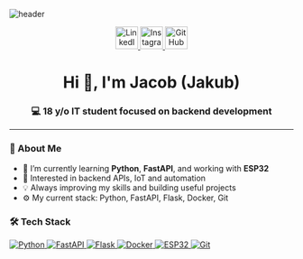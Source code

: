 ![header](https://capsule-render.vercel.app/api?type=venom&color=gradient&height=250&section=header&text=Hey,%20I'm%20Jacob%20👋&fontSize=80&fontAlign=50)
<p align="center">
  <a href="https://www.linkedin.com/in/jakub-hluško-639202366/" target="_blank">
    <img height="40" src="https://cdn2.iconfinder.com/data/icons/social-media-2285/512/1_Linkedin_unofficial_colored_svg-512.png" alt="LinkedIn"/>
  </a>
  <a href="https://www.instagram.com/hlusakkk/" target="_blank">
    <img height="40" src="https://cdn2.iconfinder.com/data/icons/social-icons-33/128/Instagram-512.png" alt="Instagram"/>
  </a>
  <a href="https://github.com/Luckeris" target="_blank">
    <img height="40" src="https://cdn4.iconfinder.com/data/icons/ionicons/512/icon-social-github-512.png" alt="GitHub"/>
  </a>
</p>

<h1 align="center">Hi 👋, I'm Jacob (Jakub)</h1>
<h3 align="center">💻 18 y/o IT student focused on backend development</h3>

---

### 🧠 About Me
- 🔭 I’m currently learning **Python**, **FastAPI**, and working with **ESP32**
- 🧠 Interested in backend APIs, IoT and automation
- 💡 Always improving my skills and building useful projects
- ⚙️ My current stack: Python, FastAPI, Flask, Docker, Git
### 🛠️ Tech Stack
<p>
  <a href="https://www.python.org" target="_blank">
    <img src="https://img.shields.io/badge/-Python-05122A?style=flat&logo=python" alt="Python" />
  </a>
  <a href="https://fastapi.tiangolo.com" target="_blank">
    <img src="https://img.shields.io/badge/-FastAPI-005571?style=flat&logo=fastapi" alt="FastAPI" />
  </a>
  <a href="https://flask.palletsprojects.com" target="_blank">
    <img src="https://img.shields.io/badge/-Flask-000000?style=flat&logo=flask" alt="Flask" />
  </a>
  <a href="https://www.docker.com" target="_blank">
    <img src="https://img.shields.io/badge/-Docker-2496ED?style=flat&logo=docker" alt="Docker" />
  </a>
  <a href="https://www.espressif.com/en/products/socs/esp32" target="_blank">
    <img src="https://img.shields.io/badge/-ESP32-333333?style=flat&logo=espressif" alt="ESP32" />
  </a>
  <a href="https://git-scm.com/" target="_blank">
    <img src="https://img.shields.io/badge/-Git-F05032?style=flat&logo=git" alt="Git" />
  </a>
</p>



<!--
**Luckeris/Luckeris** is a ✨ _special_ ✨ repository because its `README.md` (this file) appears on your GitHub profile.

Here are some ideas to get you started:

- 🔭 I’m currently working on ...
- 🌱 I’m currently learning ...
- 👯 I’m looking to collaborate on ...
- 🤔 I’m looking for help with ...
- 💬 Ask me about ...
- 📫 How to reach me: ...
- 😄 Pronouns: ...
- ⚡ Fun fact: ...
-->
